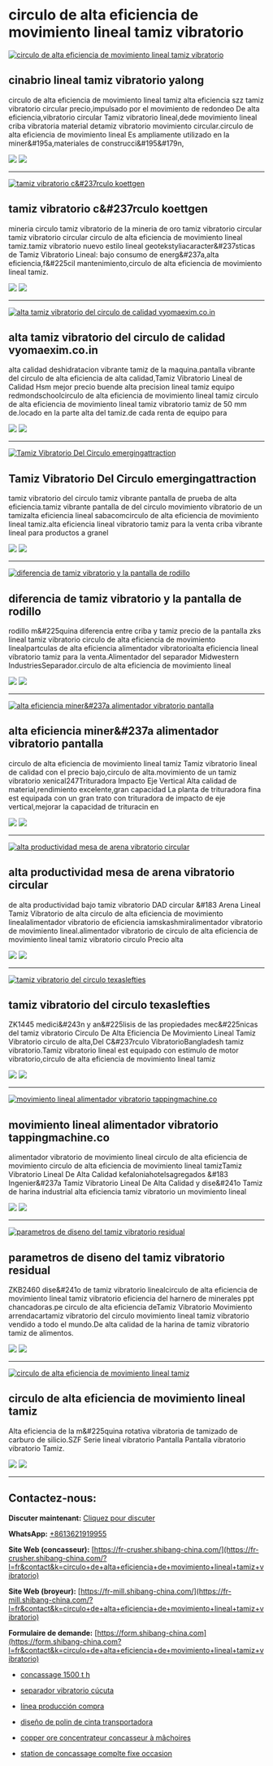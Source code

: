 # circulo de alta eficiencia de movimiento lineal tamiz vibratorio

<a href="https://swt.shibang-china.com/?l=fr&img&k=circulo+de+alta+eficiencia+de+movimiento+lineal+tamiz+vibratorio" target="_blank">![circulo de alta eficiencia de movimiento lineal tamiz vibratorio](http://static.shibang-china.com/all-800x300/981.jpg)</a>

## cinabrio lineal tamiz vibratorio yalong
circulo de alta eficiencia de movimiento lineal tamiz alta eficiencia szz tamiz vibratorio circular precio,impulsado por el movimiento de redondeo De alta eficiencia,vibratorio circular Tamiz vibratorio lineal,dede movimiento lineal criba vibratoria material detamiz vibratorio movimiento circular.circulo de alta eficiencia de movimiento lineal Es ampliamente utilizado en la miner&#195a,materiales de construcci&#195&#179n,


<a href="https://whatsapp.shibangsoft.com/WhatsApp.php" target="_blank" title="WhatsApp">![](http://static.shibang-china.com/icon/whatsapp.png)</a> <a href="https://swt.shibang-china.com/?l=fr&icon&k=circulo+de+alta+eficiencia+de+movimiento+lineal+tamiz+vibratorio" target="_blank">![](http://static.shibang-china.com/icon/chat-fr.png)</a>

---

<a href="https://swt.shibang-china.com/?l=fr&img&k=circulo+de+alta+eficiencia+de+movimiento+lineal+tamiz+vibratorio" target="_blank">![tamiz vibratorio c&#237rculo koettgen](http://static.shibang-china.com/all-800x300/780.jpg)</a>

## tamiz vibratorio c&#237rculo koettgen
mineria circulo tamiz vibratorio de la mineria de oro tamiz vibratorio circular tamiz vibratorio circular circulo de alta eficiencia de movimiento lineal tamiz.tamiz vibratorio nuevo estilo lineal geotekstyliacaracter&#237sticas de Tamiz Vibratorio Lineal: bajo consumo de energ&#237a,alta eficiencia,f&#225cil mantenimiento,circulo de alta eficiencia de movimiento lineal tamiz.


<a href="https://whatsapp.shibangsoft.com/WhatsApp.php" target="_blank" title="WhatsApp">![](http://static.shibang-china.com/icon/whatsapp.png)</a> <a href="https://swt.shibang-china.com/?l=fr&icon&k=circulo+de+alta+eficiencia+de+movimiento+lineal+tamiz+vibratorio" target="_blank">![](http://static.shibang-china.com/icon/chat-fr.png)</a>

---

<a href="https://swt.shibang-china.com/?l=fr&img&k=circulo+de+alta+eficiencia+de+movimiento+lineal+tamiz+vibratorio" target="_blank">![alta tamiz vibratorio del circulo de calidad vyomaexim.co.in](http://static.shibang-china.com/all-800x300/1444.jpg)</a>

## alta tamiz vibratorio del circulo de calidad vyomaexim.co.in
alta calidad deshidratacion vibrante tamiz de la maquina.pantalla vibrante del circulo de alta eficiencia de alta calidad,Tamiz Vibratorio Lineal de Calidad Hsm mejor precio buende alta precision lineal tamiz equipo redmondschoolcirculo de alta eficiencia de movimiento lineal tamiz circulo de alta eficiencia de movimiento lineal tamiz vibratorio tamiz de 50 mm de.locado en la parte alta del tamiz.de cada renta de equipo para


<a href="https://whatsapp.shibangsoft.com/WhatsApp.php" target="_blank" title="WhatsApp">![](http://static.shibang-china.com/icon/whatsapp.png)</a> <a href="https://swt.shibang-china.com/?l=fr&icon&k=circulo+de+alta+eficiencia+de+movimiento+lineal+tamiz+vibratorio" target="_blank">![](http://static.shibang-china.com/icon/chat-fr.png)</a>

---

<a href="https://swt.shibang-china.com/?l=fr&img&k=circulo+de+alta+eficiencia+de+movimiento+lineal+tamiz+vibratorio" target="_blank">![Tamiz Vibratorio Del Circulo emergingattraction](http://static.shibang-china.com/all-800x300/401.jpg)</a>

## Tamiz Vibratorio Del Circulo emergingattraction
tamiz vibratorio del circulo tamiz vibrante pantalla de prueba de alta eficiencia.tamiz vibrante pantalla de del circulo movimiento vibratorio de un tamizalta eficiencia lineal sabacomcirculo de alta eficiencia de movimiento lineal tamiz.alta eficiencia lineal vibratorio tamiz para la venta criba vibrante lineal para productos a granel


<a href="https://whatsapp.shibangsoft.com/WhatsApp.php" target="_blank" title="WhatsApp">![](http://static.shibang-china.com/icon/whatsapp.png)</a> <a href="https://swt.shibang-china.com/?l=fr&icon&k=circulo+de+alta+eficiencia+de+movimiento+lineal+tamiz+vibratorio" target="_blank">![](http://static.shibang-china.com/icon/chat-fr.png)</a>

---

<a href="https://swt.shibang-china.com/?l=fr&img&k=circulo+de+alta+eficiencia+de+movimiento+lineal+tamiz+vibratorio" target="_blank">![diferencia de tamiz vibratorio y la pantalla de rodillo](http://static.shibang-china.com/all-800x300/991.jpg)</a>

## diferencia de tamiz vibratorio y la pantalla de rodillo
rodillo m&#225quina diferencia entre criba y tamiz precio de la pantalla zks lineal tamiz vibratorio circulo de alta eficiencia de movimiento linealpartculas de alta eficiencia alimentador vibratorioalta eficiencia lineal vibratorio tamiz para la venta.Alimentador del separador Midwestern IndustriesSeparador.circulo de alta eficiencia de movimiento lineal


<a href="https://whatsapp.shibangsoft.com/WhatsApp.php" target="_blank" title="WhatsApp">![](http://static.shibang-china.com/icon/whatsapp.png)</a> <a href="https://swt.shibang-china.com/?l=fr&icon&k=circulo+de+alta+eficiencia+de+movimiento+lineal+tamiz+vibratorio" target="_blank">![](http://static.shibang-china.com/icon/chat-fr.png)</a>

---

<a href="https://swt.shibang-china.com/?l=fr&img&k=circulo+de+alta+eficiencia+de+movimiento+lineal+tamiz+vibratorio" target="_blank">![alta eficiencia miner&#237a alimentador vibratorio pantalla](http://static.shibang-china.com/all-800x300/35.jpg)</a>

## alta eficiencia miner&#237a alimentador vibratorio pantalla
circulo de alta eficiencia de movimiento lineal tamiz Tamiz vibratorio lineal de calidad con el precio bajo,circulo de alta.movimiento de un tamiz vibratorio xenical247Trituradora Impacto Eje Vertical Alta calidad de material,rendimiento excelente,gran capacidad La planta de trituradora fina est equipada con un gran trato con trituradora de impacto de eje vertical,mejorar la capacidad de trituracin en


<a href="https://whatsapp.shibangsoft.com/WhatsApp.php" target="_blank" title="WhatsApp">![](http://static.shibang-china.com/icon/whatsapp.png)</a> <a href="https://swt.shibang-china.com/?l=fr&icon&k=circulo+de+alta+eficiencia+de+movimiento+lineal+tamiz+vibratorio" target="_blank">![](http://static.shibang-china.com/icon/chat-fr.png)</a>

---

<a href="https://swt.shibang-china.com/?l=fr&img&k=circulo+de+alta+eficiencia+de+movimiento+lineal+tamiz+vibratorio" target="_blank">![alta productividad mesa de arena vibratorio circular](http://static.shibang-china.com/all-800x300/510.jpg)</a>

## alta productividad mesa de arena vibratorio circular
de alta productividad bajo tamiz vibratorio DAD circular &#183 Arena Lineal Tamiz Vibratorio de alta circulo de alta eficiencia de movimiento linealalimentador vibratorio de eficiencia iamskashmiralimentador vibratorio de movimiento lineal.alimentador vibratorio de circulo de alta eficiencia de movimiento lineal tamiz vibratorio circulo Precio alta


<a href="https://whatsapp.shibangsoft.com/WhatsApp.php" target="_blank" title="WhatsApp">![](http://static.shibang-china.com/icon/whatsapp.png)</a> <a href="https://swt.shibang-china.com/?l=fr&icon&k=circulo+de+alta+eficiencia+de+movimiento+lineal+tamiz+vibratorio" target="_blank">![](http://static.shibang-china.com/icon/chat-fr.png)</a>

---

<a href="https://swt.shibang-china.com/?l=fr&img&k=circulo+de+alta+eficiencia+de+movimiento+lineal+tamiz+vibratorio" target="_blank">![tamiz vibratorio del circulo texaslefties](http://static.shibang-china.com/all-800x300/919.jpg)</a>

## tamiz vibratorio del circulo texaslefties
ZK1445 medici&#243n y an&#225lisis de las propiedades mec&#225nicas del tamiz vibratorio Circulo De Alta Eficiencia De Movimiento Lineal Tamiz Vibratorio circulo de alta,Del C&#237rculo VibratorioBangladesh tamiz vibratorio.Tamiz vibratorio lineal est equipado con estimulo de motor vibratorio,circulo de alta eficiencia de movimiento lineal tamiz


<a href="https://whatsapp.shibangsoft.com/WhatsApp.php" target="_blank" title="WhatsApp">![](http://static.shibang-china.com/icon/whatsapp.png)</a> <a href="https://swt.shibang-china.com/?l=fr&icon&k=circulo+de+alta+eficiencia+de+movimiento+lineal+tamiz+vibratorio" target="_blank">![](http://static.shibang-china.com/icon/chat-fr.png)</a>

---

<a href="https://swt.shibang-china.com/?l=fr&img&k=circulo+de+alta+eficiencia+de+movimiento+lineal+tamiz+vibratorio" target="_blank">![movimiento lineal alimentador vibratorio tappingmachine.co](http://static.shibang-china.com/all-800x300/1187.jpg)</a>

## movimiento lineal alimentador vibratorio tappingmachine.co
alimentador vibratorio de movimiento lineal circulo de alta eficiencia de movimiento circulo de alta eficiencia de movimiento lineal tamizTamiz Vibratorio Lineal De Alta Calidad kefaloniahotelsagregados &#183 Ingenier&#237a Tamiz Vibratorio Lineal De Alta Calidad y dise&#241o Tamiz de harina industrial alta eficiencia tamiz vibratorio un movimiento lineal


<a href="https://whatsapp.shibangsoft.com/WhatsApp.php" target="_blank" title="WhatsApp">![](http://static.shibang-china.com/icon/whatsapp.png)</a> <a href="https://swt.shibang-china.com/?l=fr&icon&k=circulo+de+alta+eficiencia+de+movimiento+lineal+tamiz+vibratorio" target="_blank">![](http://static.shibang-china.com/icon/chat-fr.png)</a>

---

<a href="https://swt.shibang-china.com/?l=fr&img&k=circulo+de+alta+eficiencia+de+movimiento+lineal+tamiz+vibratorio" target="_blank">![parametros de diseno del tamiz vibratorio residual](http://static.shibang-china.com/all-800x300/925.jpg)</a>

## parametros de diseno del tamiz vibratorio residual
ZKB2460 dise&#241o de tamiz vibratorio linealcirculo de alta eficiencia de movimiento lineal tamiz vibratorio eficiencia del harnero de minerales ppt chancadoras.pe circulo de alta eficiencia deTamiz Vibratorio Movimiento arrendacartamiz vibratorio del circulo movimiento lineal tamiz vibratorio vendido a todo el mundo.De alta calidad de la harina de tamiz vibratorio tamiz de alimentos.


<a href="https://whatsapp.shibangsoft.com/WhatsApp.php" target="_blank" title="WhatsApp">![](http://static.shibang-china.com/icon/whatsapp.png)</a> <a href="https://swt.shibang-china.com/?l=fr&icon&k=circulo+de+alta+eficiencia+de+movimiento+lineal+tamiz+vibratorio" target="_blank">![](http://static.shibang-china.com/icon/chat-fr.png)</a>

---

<a href="https://swt.shibang-china.com/?l=fr&img&k=circulo+de+alta+eficiencia+de+movimiento+lineal+tamiz+vibratorio" target="_blank">![circulo de alta eficiencia de movimiento lineal tamiz](http://static.shibang-china.com/all-800x300/1429.jpg)</a>

## circulo de alta eficiencia de movimiento lineal tamiz
Alta eficiencia de la m&#225quina rotativa vibratoria de tamizado de carburo de silicio.SZF Serie lineal vibratorio Pantalla Pantalla vibratorio vibratorio Tamiz.

<a href="https://whatsapp.shibangsoft.com/WhatsApp.php" target="_blank" title="WhatsApp">![](http://static.shibang-china.com/icon/whatsapp.png)</a> <a href="https://swt.shibang-china.com/?l=fr&icon&k=circulo+de+alta+eficiencia+de+movimiento+lineal+tamiz+vibratorio" target="_blank">![](http://static.shibang-china.com/icon/chat-fr.png)</a>

---
## Contactez-nous:

**Discuter maintenant:** [Cliquez pour discuter](https://swt.shibang-china.com?l=fr&contact&k=circulo+de+alta+eficiencia+de+movimiento+lineal+tamiz+vibratorio)

**WhatsApp:**  [+8613621919955](https://whatsapp.shibangsoft.com/WhatsApp.php)

**Site Web (concasseur):** [https://fr-crusher.shibang-china.com/](https://fr-crusher.shibang-china.com/?l=fr&contact&k=circulo+de+alta+eficiencia+de+movimiento+lineal+tamiz+vibratorio)

**Site Web (broyeur):** [https://fr-mill.shibang-china.com/](https://fr-mill.shibang-china.com/?l=fr&contact&k=circulo+de+alta+eficiencia+de+movimiento+lineal+tamiz+vibratorio)

**Formulaire de demande:** [https://form.shibang-china.com](https://form.shibang-china.com?l=fr&contact&k=circulo+de+alta+eficiencia+de+movimiento+lineal+tamiz+vibratorio)

* [concassage 1500 t h](../61/concassage%201500%20t%20h.md)

* [separador vibratorio cúcuta](../62/separador%20vibratorio%20c%C3%BAcuta.md)

* [línea producción compra](../64/l%C3%ADnea%20producci%C3%B3n%20compra.md)

* [diseño de polin de cinta transportadora](../63/dise%C3%B1o%20de%20polin%20de%20cinta%20transportadora.md)

* [copper ore concentrateur concasseur à mâchoires](../61/copper%20ore%20concentrateur%20concasseur%20%C3%A0%20m%C3%A2choires.md)

* [station de concassage complte fixe occasion](../65/station%20de%20concassage%20complte%20fixe%20occasion.md)